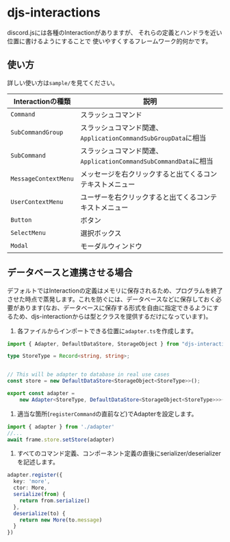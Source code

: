 # djs-interactions

discord.jsには各種のInteractionがありますが、
それらの定義とハンドラを近い位置に書けるようにすることで
使いやすくするフレームワーク的何かです。

## 使い方

詳しい使い方は`sample/`を見てください。

| Interactionの種類 | 説明 |
| -- | -- |
| `Command` | スラッシュコマンド |
| `SubCommandGroup` | スラッシュコマンド関連、`ApplicationCommandSubGroupData`に相当 |
| `SubCommand` | スラッシュコマンド関連、`ApplicationCommandSubCommandData`に相当 |
| `MessageContextMenu` | メッセージを右クリックすると出てくるコンテキストメニュー |
| `UserContextMenu` | ユーザーを右クリックすると出てくるコンテキストメニュー |
| `Button` | ボタン |
| `SelectMenu` | 選択ボックス |
| `Modal` | モーダルウィンドウ |

## データベースと連携させる場合

デフォルトではInteractionの定義はメモリに保存されるため、プログラムを終了させた時点で蒸発します。これを防ぐには、データベースなどに保存しておく必要があります(なお、データベースに保存する形式を自由に指定できるようにするため、djs-interactionからは型とクラスを提供するだけになっています)。

1. 各ファイルからインポートできる位置に`adapter.ts`を作成します。

  ```ts
  import { Adapter, DefaultDataStore, StorageObject } from "djs-interaction";

  type StoreType = Record<string, string>;


  // This will be adapter to database in real use cases
  const store = new DefaultDataStore<StorageObject<StoreType>>();

  export const adapter =
      new Adapter<StoreType, DefaultDataStore<StorageObject<StoreType>>>(store)
  ```

1. 適当な箇所(`registerCommand`の直前など)でAdapterを設定します。

  ```ts
  import { adapter } from './adapter'
  //...
  await frame.store.setStore(adapter)
  ```

1. すべてのコマンド定義、コンポーネント定義の直後にserializer/deserializerを記述します。

  ```ts
  adapter.register({
    key: 'more',
    ctor: More,
    serialize(from) {
      return from.serialize()
    },
    deserialize(to) {
      return new More(to.message)
    }
  })
  ```
